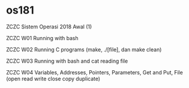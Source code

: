 # os181
ZCZC Sistem Operasi 2018 Awal (1)

ZCZC W01 Running with bash

ZCZC W02 Running C programs (make, ./[file], dan make clean)

ZCZC W03 Running with bash and cat reading file

ZCZC W04 Variables, Addresses, Pointers, Parameters, Get and Put, File (open read write close copy duplicate)
